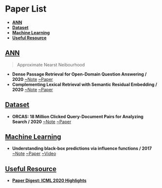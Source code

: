 # Paper List
- <a href="#ANN">**ANN**</a>
- <a href="#Dataset">**Dataset**</a>
- <a href="#Machine-Learning">**Machine Learning**</a>
- <a href="#Useful-Resource">**Useful Resource**</a>

## [ANN](#contents)

> Approximate Nearst Neibourhood

- **Dense Passage Retrieval for Open-Domain Question Answering / 2020** [~Note](./PaperNote/2020_0831_0906.md) [~Paper](https://arxiv.org/pdf/2004.04906.pdf)
- **Complementing Lexical Retrieval with Semantic Residual Embedding / 2020** [~Note](./PaperNote/2020_0831_0906.md) [~Paper](https://arxiv.org/pdf/2004.13969.pdf)


## [Dataset](#contents)

- **ORCAS: 18 Million Clicked Query-Document Pairs for Analyzing Search / 2020** [~Note](./PaperNote/2020_0831_0906.md)  [~Paper](https://arxiv.org/pdf/2006.05324.pdf)

## [Machine Learning](#contents)

- **Understanding black-box predictions via influence functions / 2017** [~Note](./PaperNote/2020_0831_0906.md) [~Paper](https://arxiv.org/pdf/1703.04730.pdf) [~Video](https://www.youtube.com/watch?v=0w9fLX_T6tY)


## [Useful Resource](#contents)

- **[Paper Digest: ICML 2020 Highlights](https://www.paperdigest.org/2020/07/icml-2020-highlights/)**
